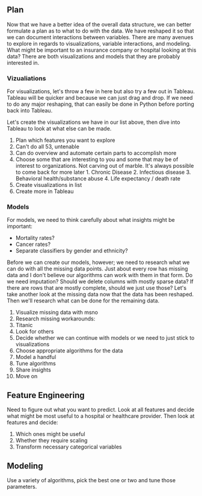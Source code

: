 ## Plan

Now that we have a better idea of the overall data structure, we can better formulate a plan as to what to do with the data. We have reshaped it so that we can document interactions between variables. There are many avenues to explore in regards to visualizations, variable interactions, and modeling. What might be important to an insurance company or hospital looking at this data? There are both visualizations and models that they are probably interested in.

### Vizualiations

For visualizations, let's throw a few in here but also try a few out in Tableau. Tableau will be quicker and because we can just drag and drop. If we need to do any major reshaping, that can easily be done in Python before porting back into Tableau.

Let's create the visualizations we have in our list above, then dive into Tableau to look at what else can be made.

1. Plan which features you want to explore
  1. Can't do all 53, untenable
  2. Can do overview and automate certain parts to accomplish more
  3. Choose some that are interesting to you and some that may be of interest to organizations. Not carving out of marble. It's always possible to come back for more later
    1. Chronic Disease
    2. Infectious disease
    3. Behavioral health/substance abuse
    4. Life expectancy / death rate
2. Create visualizations in list
3. Create more in Tableau

### Models

For models, we need to think carefully about what insights might be important:
- Mortality rates?
- Cancer rates?
- Separate classifiers by gender and ethnicity?

Before we can create our models, however; we need to research what we can do with all the missing data points. Just about every row has missing data and I don't believe our algorithms can work with them in that form. Do we need imputation? Should we delete columns with mostly sparse data? If there are rows that are mostly complete, should we just use those? Let's take another look at the missing data now that the data has been reshaped. Then we'll research what can be done for the remaining data.

1. Visualize missing data with msno
2. Research missing workarounds: 
  1. Titanic
  2. Look for others
3. Decide whether we can continue with models or we need to just stick to visualizations
4. Choose appropriate algorithms for the data
5. Model a handful
6. Tune algorithms
7. Share insights
8. Move on

## Feature Engineering

Need to figure out what you want to predict. Look at all features and decide what might be most useful to a hospital or healthcare provider. Then look at features and decide:

1. Which ones might be useful
2. Whether they require scaling
3. Transform necessary categorical variables

## Modeling

Use a variety of algorithms, pick the best one or two and tune those parameters.

